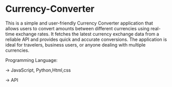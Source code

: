 # Currency-Converter
This is a simple and user-friendly Currency Converter application that allows users to convert amounts between different currencies using real-time exchange rates. It fetches the latest currency exchange data from a reliable API and provides quick and accurate conversions. The application is ideal for travelers, business users, or anyone dealing with multiple currencies.


Programming Language:  

-> JavaScript, Python,Html,css

-> API


